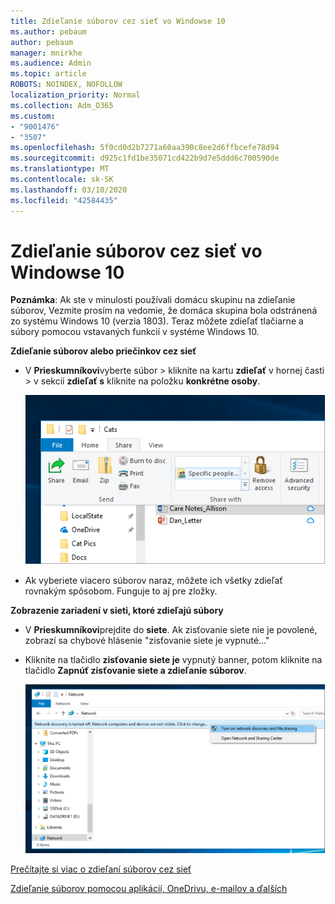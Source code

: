 ```yaml
---
title: Zdieľanie súborov cez sieť vo Windowse 10
ms.author: pebaum
author: pebaum
manager: mnirkhe
ms.audience: Admin
ms.topic: article
ROBOTS: NOINDEX, NOFOLLOW
localization_priority: Normal
ms.collection: Adm_O365
ms.custom:
- "9001476"
- "3507"
ms.openlocfilehash: 5f0cd0d2b7271a60aa390c8ee2d6ffbcefe78d94
ms.sourcegitcommit: d925c1fd1be35071cd422b9d7e5ddd6c700590de
ms.translationtype: MT
ms.contentlocale: sk-SK
ms.lasthandoff: 03/10/2020
ms.locfileid: "42584435"
---
```

# <a name="file-sharing-over-a-network-in-windows-10"></a>Zdieľanie súborov cez sieť vo Windowse 10

**Poznámka**: Ak ste v minulosti používali domácu skupinu na zdieľanie súborov, Vezmite prosím na vedomie, že domáca skupina bola odstránená zo systému Windows 10 (verzia 1803). Teraz môžete zdieľať tlačiarne a súbory pomocou vstavaných funkcií v systéme Windows 10.

**Zdieľanie súborov alebo priečinkov cez sieť**

- V **Prieskumníkovi**vyberte súbor > kliknite na kartu **zdieľať** v hornej časti > v sekcii **zdieľať s** kliknite na položku **konkrétne osoby**.

    ![Zdieľajte súbor s konkrétnymi používateľmi.](media/share-with-specific-people.png)
          
- Ak vyberiete viacero súborov naraz, môžete ich všetky zdieľať rovnakým spôsobom. Funguje to aj pre zložky.

**Zobrazenie zariadení v sieti, ktoré zdieľajú súbory**

- V **Prieskumníkovi**prejdite do **siete**. Ak zisťovanie siete nie je povolené, zobrazí sa chybové hlásenie "zisťovanie siete je vypnuté..."

- Kliknite na tlačidlo **zisťovanie siete je** vypnutý banner, potom kliknite na tlačidlo **Zapnúť zisťovanie siete a zdieľanie súborov**.

    ![Zapnite zisťovanie siete a zdieľanie súborov.](media/turn-on-network-discovery.png)

[Prečítajte si viac o zdieľaní súborov cez sieť](https://support.microsoft.com/help/4092694/windows-10-file-sharing-over-a-network)

[Zdieľanie súborov pomocou aplikácií, OneDrivu, e-mailov a ďalších](https://support.microsoft.com/help/4027674/windows-10-share-files-in-file-explorer)
